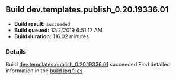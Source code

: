 ## Build dev.templates.publish_0.20.19336.01
- **Build result:** `succeeded`
- **Build queued:** 12/2/2019 6:51:17 AM
- **Build duration:** 116.02 minutes
### Details
Build [dev.templates.publish_0.20.19336.01](https://winappstudio.visualstudio.com/web/build.aspx?pcguid=a4ef43be-68ce-4195-a619-079b4d9834c2&builduri=vstfs%3a%2f%2f%2fBuild%2fBuild%2f32123) succeeded
Find detailed information in the [build log files]()

